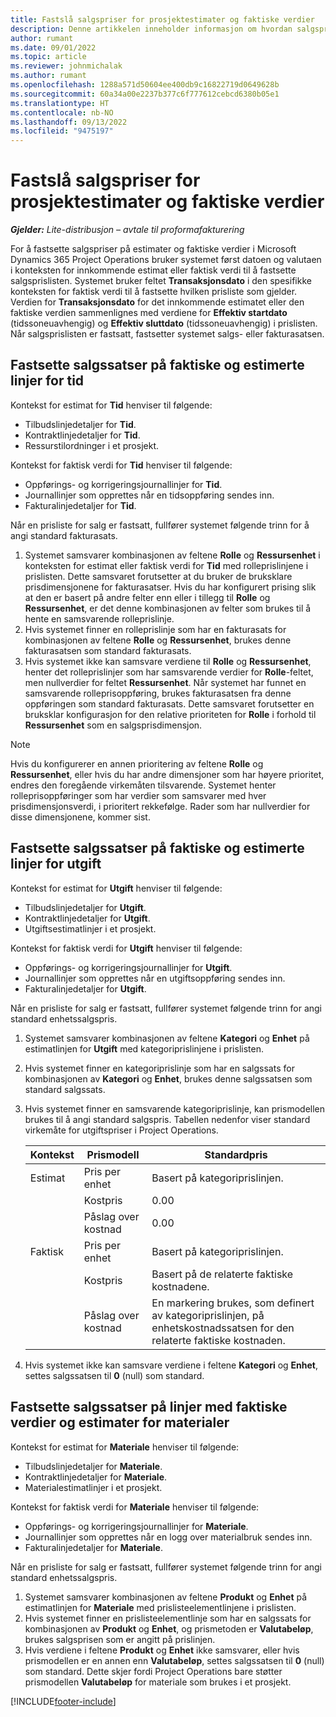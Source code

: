 ```yaml
---
title: Fastslå salgspriser for prosjektestimater og faktiske verdier
description: Denne artikkelen inneholder informasjon om hvordan salgspriser for estimater og faktiske verdier i et prosjekt fastsettes.
author: rumant
ms.date: 09/01/2022
ms.topic: article
ms.reviewer: johnmichalak
ms.author: rumant
ms.openlocfilehash: 1288a571d50604ee400db9c16822719d0649628b
ms.sourcegitcommit: 60a34a00e2237b377c6f777612cebcd6380b05e1
ms.translationtype: HT
ms.contentlocale: nb-NO
ms.lasthandoff: 09/13/2022
ms.locfileid: "9475197"
---
```

# <a name="determine-sales-prices-for-project-estimates-and-actuals"></a>Fastslå salgspriser for prosjektestimater og faktiske verdier

_**Gjelder:** Lite-distribusjon – avtale til proformafakturering_

For å fastsette salgspriser på estimater og faktiske verdier i Microsoft Dynamics 365 Project Operations bruker systemet først datoen og valutaen i konteksten for innkommende estimat eller faktisk verdi til å fastsette salgsprislisten. Systemet bruker feltet **Transaksjonsdato** i den spesifikke konteksten for faktisk verdi til å fastsette hvilken prisliste som gjelder. Verdien for **Transaksjonsdato** for det innkommende estimatet eller den faktiske verdien sammenlignes med verdiene for **Effektiv startdato** (tidssoneuavhengig) og **Effektiv sluttdato** (tidssoneuavhengig) i prislisten. Når salgsprislisten er fastsatt, fastsetter systemet salgs- eller fakturasatsen.

## <a name="determining-sales-rates-on-actual-and-estimate-lines-for-time"></a>Fastsette salgssatser på faktiske og estimerte linjer for tid

Kontekst for estimat for **Tid** henviser til følgende:

- Tilbudslinjedetaljer for **Tid**.
- Kontraktlinjedetaljer for **Tid**.
- Ressurstilordninger i et prosjekt.

Kontekst for faktisk verdi for **Tid** henviser til følgende:

- Oppførings- og korrigeringsjournallinjer for **Tid**.
- Journallinjer som opprettes når en tidsoppføring sendes inn.
- Fakturalinjedetaljer for **Tid**. 

Når en prisliste for salg er fastsatt, fullfører systemet følgende trinn for å angi standard fakturasats.

1. Systemet samsvarer kombinasjonen av feltene **Rolle** og **Ressursenhet** i konteksten for estimat eller faktisk verdi for **Tid** med rolleprislinjene i prislisten. Dette samsvaret forutsetter at du bruker de bruksklare prisdimensjonene for fakturasatser. Hvis du har konfigurert prising slik at den er basert på andre felter enn eller i tillegg til **Rolle** og **Ressursenhet**, er det denne kombinasjonen av felter som brukes til å hente en samsvarende rolleprislinje.
1. Hvis systemet finner en rolleprislinje som har en fakturasats for kombinasjonen av feltene **Rolle** og **Ressursenhet**, brukes denne fakturasatsen som standard fakturasats.
1. Hvis systemet ikke kan samsvare verdiene til **Rolle** og **Ressursenhet**, henter det rolleprislinjer som har samsvarende verdier for **Rolle**-feltet, men nullverdier for feltet **Ressursenhet**. Når systemet har funnet en samsvarende rolleprisoppføring, brukes fakturasatsen fra denne oppføringen som standard fakturasats. Dette samsvaret forutsetter en bruksklar konfigurasjon for den relative prioriteten for **Rolle** i forhold til **Ressursenhet** som en salgsprisdimensjon.

> [!NOTE]
> Hvis du konfigurerer en annen prioritering av feltene **Rolle** og **Ressursenhet**, eller hvis du har andre dimensjoner som har høyere prioritet, endres den foregående virkemåten tilsvarende. Systemet henter rolleprisoppføringer som har verdier som samsvarer med hver prisdimensjonsverdi, i prioritert rekkefølge. Rader som har nullverdier for disse dimensjonene, kommer sist.

## <a name="determining-sales-rates-on-actual-and-estimate-lines-for-expense"></a>Fastsette salgssatser på faktiske og estimerte linjer for utgift

Kontekst for estimat for **Utgift** henviser til følgende:

- Tilbudslinjedetaljer for **Utgift**.
- Kontraktlinjedetaljer for **Utgift**.
- Utgiftsestimatlinjer i et prosjekt.

Kontekst for faktisk verdi for **Utgift** henviser til følgende:

- Oppførings- og korrigeringsjournallinjer for **Utgift**.
- Journallinjer som opprettes når en utgiftsoppføring sendes inn.
- Fakturalinjedetaljer for **Utgift**. 

Når en prisliste for salg er fastsatt, fullfører systemet følgende trinn for angi standard enhetssalgspris.

1. Systemet samsvarer kombinasjonen av feltene **Kategori** og **Enhet** på estimatlinjen for **Utgift** med kategoriprislinjene i prislisten.
1. Hvis systemet finner en kategoriprislinje som har en salgssats for kombinasjonen av **Kategori** og **Enhet**, brukes denne salgssatsen som standard salgssats.
1. Hvis systemet finner en samsvarende kategoriprislinje, kan prismodellen brukes til å angi standard salgspris. Tabellen nedenfor viser standard virkemåte for utgiftspriser i Project Operations.

    | Kontekst | Prismodell | Standardpris |
    | --- | --- | --- |
    | Estimat | Pris per enhet | Basert på kategoriprislinjen. |
    |        | Kostpris | 0.00 |
    |        | Påslag over kostnad | 0.00 |
    | Faktisk | Pris per enhet | Basert på kategoriprislinjen. |
    |        | Kostpris | Basert på de relaterte faktiske kostnadene. |
    |        | Påslag over kostnad | En markering brukes, som definert av kategoriprislinjen, på enhetskostnadssatsen for den relaterte faktiske kostnaden. |

1. Hvis systemet ikke kan samsvare verdiene i feltene **Kategori** og **Enhet**, settes salgssatsen til **0** (null) som standard.

## <a name="determining-sales-rates-on-actual-and-estimate-lines-for-material"></a>Fastsette salgssatser på linjer med faktiske verdier og estimater for materialer

Kontekst for estimat for **Materiale** henviser til følgende:

- Tilbudslinjedetaljer for **Materiale**.
- Kontraktlinjedetaljer for **Materiale**.
- Materialestimatlinjer i et prosjekt.

Kontekst for faktisk verdi for **Materiale** henviser til følgende:

- Oppførings- og korrigeringsjournallinjer for **Materiale**.
- Journallinjer som opprettes når en logg over materialbruk sendes inn.
- Fakturalinjedetaljer for **Materiale**. 

Når en prisliste for salg er fastsatt, fullfører systemet følgende trinn for angi standard enhetssalgspris.

1. Systemet samsvarer kombinasjonen av feltene **Produkt** og **Enhet** på estimatlinjen for **Materiale** med prislisteelementlinjene i prislisten.
1. Hvis systemet finner en prislisteelementlinje som har en salgssats for kombinasjonen av **Produkt** og **Enhet**, og prismetoden er **Valutabeløp**, brukes salgsprisen som er angitt på prislinjen. 
1. Hvis verdiene i feltene **Produkt** og **Enhet** ikke samsvarer, eller hvis prismodellen er en annen enn **Valutabeløp**, settes salgssatsen til **0** (null) som standard. Dette skjer fordi Project Operations bare støtter prismodellen **Valutabeløp** for materiale som brukes i et prosjekt.

[!INCLUDE[footer-include](../../includes/footer-banner.md)]
